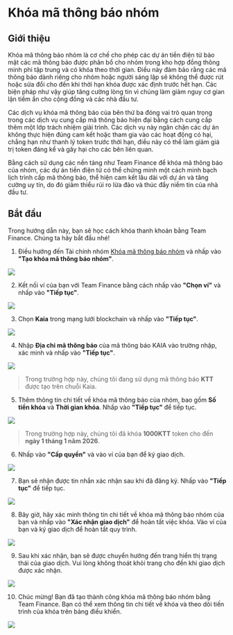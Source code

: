 # Khóa mã thông báo nhóm

## Giới thiệu

Khóa mã thông báo nhóm là cơ chế cho phép các dự án tiền điện tử bảo mật các mã thông báo được phân bổ cho nhóm trong kho hợp đồng thông minh phi tập trung và có khóa theo thời gian. Điều này đảm bảo rằng các mã thông báo dành riêng cho nhóm hoặc người sáng lập sẽ không thể được rút hoặc sửa đổi cho đến khi thời hạn khóa được xác định trước hết hạn. Các biện pháp như vậy giúp tăng cường lòng tin vì chúng làm giảm nguy cơ gian lận tiềm ẩn cho cộng đồng và các nhà đầu tư.

Các dịch vụ khóa mã thông báo của bên thứ ba đóng vai trò quan trọng trong các dịch vụ cung cấp mã thông báo hiện đại bằng cách cung cấp thêm một lớp trách nhiệm giải trình. Các dịch vụ này ngăn chặn các dự án không thực hiện đúng cam kết hoặc tham gia vào các hoạt động có hại, chẳng hạn như thanh lý token trước thời hạn, điều này có thể làm giảm giá trị token đáng kể và gây hại cho các bên liên quan.

Bằng cách sử dụng các nền tảng như Team Finance để khóa mã thông báo của nhóm, các dự án tiền điện tử có thể chứng minh một cách minh bạch lịch trình cấp mã thông báo, thể hiện cam kết lâu dài với dự án và tăng cường uy tín, do đó giảm thiểu rủi ro lừa đảo và thúc đẩy niềm tin của nhà đầu tư.

## Bắt đầu

Trong hướng dẫn này, bạn sẽ học cách khóa thanh khoản bằng Team Finance. Chúng ta hãy bắt đầu nhé!

1. Điều hướng đến Tài chính nhóm [Khóa mã thông báo nhóm](https://team.finance/team-token-locks) và nhấp vào **"Tạo khóa mã thông báo nhóm"**.

![](/img/build/tools/token-management/team-token-locks/ttl-step-1.jpeg)

2. Kết nối ví của bạn với Team Finance bằng cách nhấp vào **"Chọn ví"** và nhấp vào **"Tiếp tục"**.

![](/img/build/tools/token-management/team-token-locks/ttl-step-2.jpeg)

3. Chọn **Kaia** trong mạng lưới blockchain và nhấp vào **"Tiếp tục"**.

![](/img/build/tools/token-management/team-token-locks/ttl-step-3.jpeg)

4. Nhập **Địa chỉ mã thông báo** của mã thông báo KAIA vào trường nhập, xác minh và nhấp vào **"Tiếp tục"**.

![](/img/build/tools/token-management/team-token-locks/ttl-step-4.jpeg)

> Trong trường hợp này, chúng tôi đang sử dụng mã thông báo **KTT** được tạo trên chuỗi Kaia.

5. Thêm thông tin chi tiết về khóa mã thông báo của nhóm, bao gồm **Số tiền khóa** và **Thời gian khóa**. Nhấp vào **"Tiếp tục"** để tiếp tục.

![](/img/build/tools/token-management/team-token-locks/ttl-step-5.jpeg)

> Trong trường hợp này, chúng tôi đã khóa **1000KTT** token cho đến **ngày 1 tháng 1 năm 2026**.

6. Nhấp vào **"Cấp quyền"** và vào ví của bạn để ký giao dịch.

![](/img/build/tools/token-management/team-token-locks/ttl-step-6.jpeg)

7. Bạn sẽ nhận được tin nhắn xác nhận sau khi đã đăng ký. Nhấp vào **"Tiếp tục"** để tiếp tục.

![](/img/build/tools/token-management/team-token-locks/ttl-step-7.jpeg)

8. Bây giờ, hãy xác minh thông tin chi tiết về khóa mã thông báo nhóm của bạn và nhấp vào **"Xác nhận giao dịch"** để hoàn tất việc khóa. Vào ví của bạn và ký giao dịch để hoàn tất quy trình.

![](/img/build/tools/token-management/team-token-locks/ttl-step-8.jpeg)

9. Sau khi xác nhận, bạn sẽ được chuyển hướng đến trang hiển thị trạng thái của giao dịch. Vui lòng không thoát khỏi trang cho đến khi giao dịch được xác nhận.

![](/img/build/tools/token-management/team-token-locks/ttl-step-9.jpeg)

10. Chúc mừng! Bạn đã tạo thành công khóa mã thông báo nhóm bằng Team Finance. Bạn có thể xem thông tin chi tiết về khóa và theo dõi tiến trình của khóa trên bảng điều khiển.

![](/img/build/tools/token-management/team-token-locks/ttl-step-10.jpeg)

